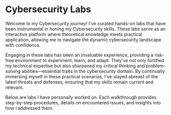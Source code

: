 # Cybersecurity Labs

Welcome to my Cybersecurity journey! I've curated hands-on labs that have been instrumental in honing my Cybersecurity skills. These labs serve as an interactive platform where theoretical knowledge meets practical application, allowing me to navigate the dynamic cybersecurity landscape with confidence.

Engaging in these labs has been an invaluable experience, providing a risk-free environment to experiment, learn, and adapt. They've not only fortified my technical expertise but also sharpened my critical thinking and problem-solving abilities—essential traits in the cybersecurity domain.
By continually immersing myself in these practical scenarios, I've stayed abreast of the latest threats and defenses, ensuring that my skills remain current and relevant.

Below are labs I have personally worked on. Each walkthrough provides step-by-step procedures, details on encountered issues, and insights into how I addressed them.
#
#
